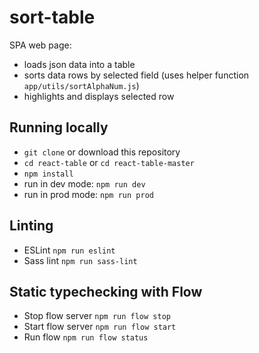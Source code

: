 # sort-table

SPA web page:
- loads json data into a table
- sorts data rows by selected field (uses helper function `app/utils/sortAlphaNum.js`)
- highlights and displays selected row


## Running locally

- `git clone` or download this repository
- `cd react-table` or `cd react-table-master`
- `npm install`
- run in dev mode: `npm run dev`
- run in prod mode: `npm run prod`


## Linting

- ESLint `npm run eslint`
- Sass lint `npm run sass-lint`


## Static typechecking with Flow

- Stop flow server `npm run flow stop`
- Start flow server `npm run flow start`
- Run flow `npm run flow status`